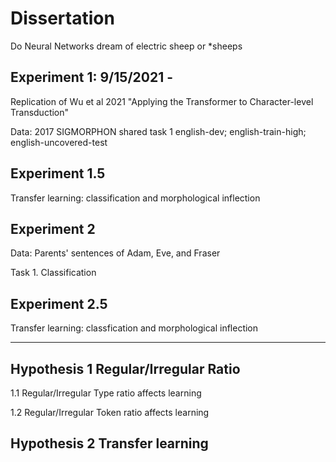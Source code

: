 # Dissertation

Do Neural Networks dream of electric sheep or *sheeps

## Experiment 1: 9/15/2021 - 
Replication of Wu et al 2021 "Applying the Transformer to Character-level Transduction"

Data: 2017 SIGMORPHON shared task 1 english-dev; english-train-high; english-uncovered-test

## Experiment 1.5
Transfer learning: classification and morphological inflection

## Experiment 2
Data: Parents' sentences of Adam, Eve, and Fraser

Task 1. Classification

## Experiment 2.5
Transfer learning: classfication and morphological inflection

---------------------------------------

## Hypothesis 1 Regular/Irregular Ratio
1.1 Regular/Irregular Type ratio affects learning

1.2 Regular/Irregular Token ratio affects learning

## Hypothesis 2 Transfer learning
